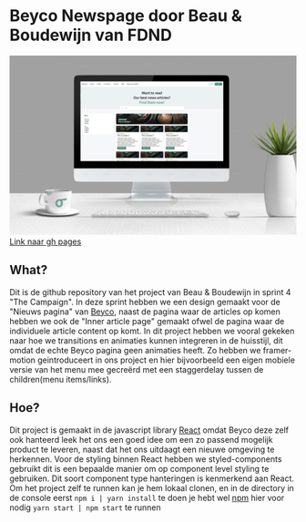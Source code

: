 # Beyco Newspage door Beau & Boudewijn van FDND
![Mockup met gedesignede articles page](assets/mockup_articles.jpg)
[Link naar gh pages](https://beyconewsbnb.student.fdnd.nl)
## What?
Dit is de github repository van het project van Beau & Boudewijn in sprint 4 "The Campaign". In deze sprint hebben we een design gemaakt voor de "Nieuws pagina" van [Beyco](https://beyco.nl/), naast de pagina waar de articles op komen hebben we ook de "Inner article page" gemaakt ofwel de pagina waar de individuele article content op komt. In dit project hebben we vooral gekeken naar hoe we transitions en animaties kunnen integreren in de huisstijl, dit omdat de echte Beyco pagina geen animaties heeft. Zo hebben we framer-motion geintroduceert in ons project en hier bijvoorbeeld een eigen mobiele versie van het menu mee gecreërd met een staggerdelay tussen de children(menu items/links).
## Hoe?
Dit project is gemaakt in de javascript library [React](https://reactjs.org/) omdat Beyco deze zelf ook hanteerd leek het ons een goed idee om een zo passend mogelijk product te leveren, naast dat het ons uitdaagt een nieuwe omgeving te herkennen. Voor de styling binnen React hebben we styled-components gebruikt dit is een bepaalde manier om op component level styling te gebruiken. Dit soort component type hanteringen is kenmerkend aan React. Om het project zelf te runnen kan je hem lokaal clonen, en in de directory in de console eerst ```npm i | yarn install``` te doen je hebt wel [npm](https://nodejs.org/en/) hier voor nodig ```yarn start | npm start``` te runnen
